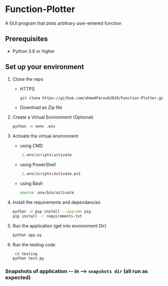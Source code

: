 # Function-Plotter
A GUI program that plots arbitrary user-entered function

## Prerequisites

- Python 3.8 or higher

## Set up your environment

1. Clone the repo
   - HTTPS
     ```sh
     git clone https://github.com/ahmedFarouk2020/Function-Plotter.git
     ```
   - Download as Zip file

2. Create a Virtual Environment (Optional)
   ```sh
   python -m venv .env
   ```
3. Activate the virtual environment

   - using CMD
     ```sh
     .\.env\Scripts\activate
     ```
   - using PowerShell
     ```sh
     .\.env\Scripts\Activate.ps1
     ```
   - using Bash
     ```sh
     source .env/bin/activate
     ```

4. Install the requirements and dependancies

   ```sh
   python -m pip install --upgrade pip
   pip install -r requirements.txt
   ```

5. Run the application (get into environment Dir)
   
   ```sh
   python app.py
   ```
6. Run the testing code
   ```sh
    cd testing
   python test.py
   ```
   
### Snapshots of application -- in --> `snapshots dir` (all run as expected)
